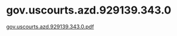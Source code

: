 # gov.uscourts.azd.929139.343.0

[gov.uscourts.azd.929139.343.0.pdf](gov%20uscourts%20azd%20929139%20343%200%200aa39e34dee4471b8cbf3b19c330bad5/gov.uscourts.azd.929139.343.0.pdf)